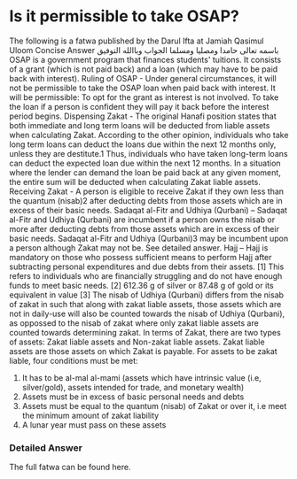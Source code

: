 # Is it permissible to take OSAP?
The following is a fatwa published by the Darul Ifta at Jamiah Qasimul Uloom
Concise Answer
باسمه تعالى حامدا ومصليا ومسلما الجواب وباالله التوفيق
OSAP is a government program that finances students' tuitions. It consists of a grant (which is not paid back) and a loan (which may have to be paid back with interest).
Ruling of OSAP - Under general circumstances, it will not be permissible to take the OSAP loan when paid back with interest. It will be permissible:
To opt for the grant as interest is not involved.
To take the loan if a person is confident they will pay it back before the interest period begins.
Dispensing Zakat - The original Hanafi position states that both immediate and long term loans will be deducted from liable assets when calculating Zakat. According to the other opinion, individuals who take long term loans can deduct the loans due within the next 12 months only, unless they are destitute.1
Thus, individuals who have taken long-term loans can deduct the expected loan due within the next 12 months.
In a situation where the lender can demand the loan be paid back at any given moment, the entire sum will be deducted when calculating Zakat liable assets.
Receiving Zakat - A person is eligible to receive Zakat if they own less than the quantum (nisab)2 after deducting debts from those assets which are in excess of their basic needs.
Sadaqat al-Fitr and Udhiya (Qurbani) – Sadaqat al-Fitr and Udhiya (Qurbani) are incumbent if a person owns the nisab or more after deducting debts from those assets which are in excess of their basic needs. Sadaqat al-Fitr and Udhiya (Qurbani)3 may be incumbent upon a person although Zakat may not be. See detailed answer.
Hajj – Hajj is mandatory on those who possess sufficient means to perform Hajj after subtracting personal expenditures and due debts from their assets.
[1] This refers to individuals who are financially struggling and do not have enough funds to meet basic needs.
[2] 612.36 g of silver or 87.48 g of gold or its equivalent in value
[3] The nisab of Udhiya (Qurbani) differs from the nisab of zakat in such that along with zakat liable assets, those assets which are not in daily-use will also be counted towards the nisab of Udhiya (Qurbani), as oppossed to the nisab of zakat where only zakat liable assets are counted towards determining zakat. In terms of Zakat, there are two types of assets: Zakat liable assets and Non-zakat liable assets. Zakat liable assets are those assets on which Zakat is payable. For assets to be zakat liable, four conditions must be met:
1. It has to be al-mal al-mami (assets which have intrinsic value (i.e, silver/gold), assets intended for trade, and monetary wealth)
2. Assets must be in excess of basic personal needs and debts
3. Assets must be equal to the quantum (nisab) of Zakat or over it, i.e meet the minimum amount of zakat liability
4. A lunar year must pass on these assets
### Detailed Answer
The full fatwa can be found here.
